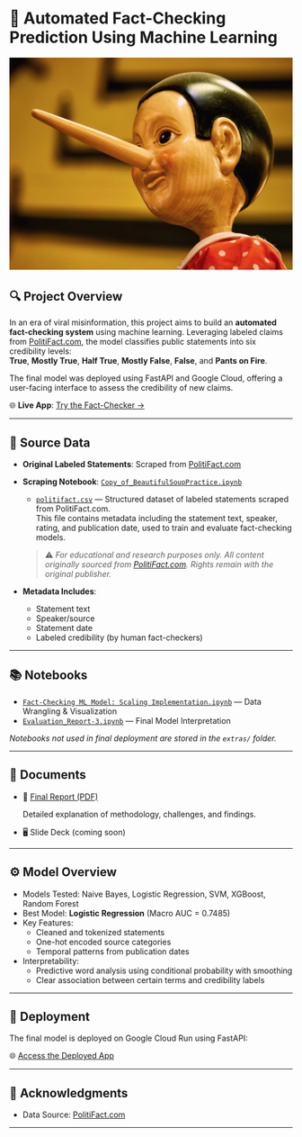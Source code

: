 # 🧠 Automated Fact-Checking Prediction Using Machine Learning

![Pinocchio](./politifact.png)




## 🔍 Project Overview

In an era of viral misinformation, this project aims to build an **automated fact-checking system** using machine learning. Leveraging labeled claims from [PolitiFact.com](https://www.politifact.com/), the model classifies public statements into six credibility levels:  
**True**, **Mostly True**, **Half True**, **Mostly False**, **False**, and **Pants on Fire**.

The final model was deployed using FastAPI and Google Cloud, offering a user-facing interface to assess the credibility of new claims.

🌐 **Live App**: [Try the Fact-Checker →](https://fastapi-app-273008876300.us-central1.run.app/)

---




## 📄 Source Data

- **Original Labeled Statements**: Scraped from [PolitiFact.com](https://www.politifact.com/)
- **Scraping Notebook**: [`Copy_of_BeautifulSoupPractice.ipynb`](./Copy_of_BeautifulSoupPractice.ipynb)
  - [`politifact.csv`](./politifact.csv) — Structured dataset of labeled statements scraped from PolitiFact.com.  
  This file contains metadata including the statement text, speaker, rating, and publication date, used to train and evaluate fact-checking models.  
  > ⚠️ *For educational and research purposes only. All content originally sourced from [PolitiFact.com](https://www.politifact.com/). Rights remain with the original publisher.*

- **Metadata Includes**:
  - Statement text
  - Speaker/source
  - Statement date
  - Labeled credibility (by human fact-checkers)

---

## 📚 Notebooks

- [`Fact-Checking ML Model: Scaling Implementation.ipynb`](./Fact-Checking%20ML%20Model:%20Scaling%20Implementation.ipynb) — Data Wrangling & Visualization
- [`Evaluation_Report-3.ipynb`](./Evaluation_Report-3.ipynb) — Final Model Interpretation




_Notebooks not used in final deployment are stored in the `extras/` folder._

---

## 📑 Documents

- 📘 [Final Report (PDF)](./Automated%20Fact-Checking%20Prediction%20Using%20Machine%20Learning.pdf)

  Detailed explanation of methodology, challenges, and findings.

- 🖥️ Slide Deck (coming soon)

---

## ⚙️ Model Overview

- Models Tested: Naive Bayes, Logistic Regression, SVM, XGBoost, Random Forest
- Best Model: **Logistic Regression** (Macro AUC = 0.7485)
- Key Features:
  - Cleaned and tokenized statements
  - One-hot encoded source categories
  - Temporal patterns from publication dates
- Interpretability:
  - Predictive word analysis using conditional probability with smoothing
  - Clear association between certain terms and credibility labels

---

## 🚀 Deployment

The final model is deployed on Google Cloud Run using FastAPI:

🌐 [Access the Deployed App](https://fastapi-app-273008876300.us-central1.run.app/)

---



## 📸 Acknowledgments

- Data Source: [PolitiFact.com](https://www.politifact.com/)


---

